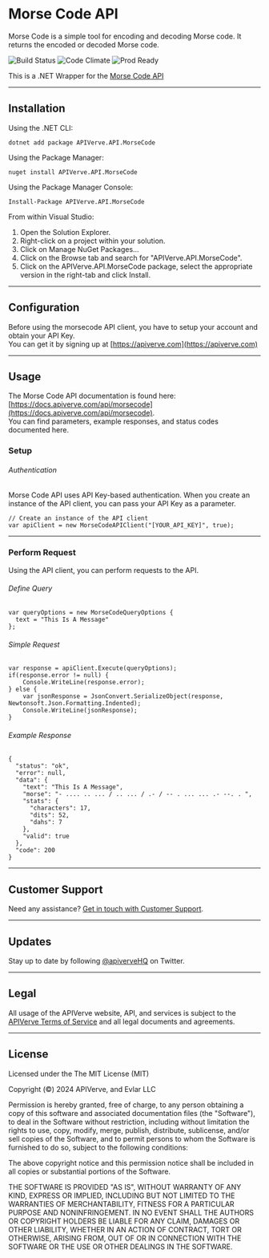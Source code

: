 Morse Code API
============

Morse Code is a simple tool for encoding and decoding Morse code. It returns the encoded or decoded Morse code.

![Build Status](https://img.shields.io/badge/build-passing-green)
![Code Climate](https://img.shields.io/badge/maintainability-B-purple)
![Prod Ready](https://img.shields.io/badge/production-ready-blue)

This is a .NET Wrapper for the [Morse Code API](https://apiverve.com/marketplace/api/morsecode)

---

## Installation

Using the .NET CLI:
```
dotnet add package APIVerve.API.MorseCode
```

Using the Package Manager:
```
nuget install APIVerve.API.MorseCode
```

Using the Package Manager Console:
```
Install-Package APIVerve.API.MorseCode
```

From within Visual Studio:

1. Open the Solution Explorer.
2. Right-click on a project within your solution.
3. Click on Manage NuGet Packages...
4. Click on the Browse tab and search for "APIVerve.API.MorseCode".
5. Click on the APIVerve.API.MorseCode package, select the appropriate version in the right-tab and click Install.


---

## Configuration

Before using the morsecode API client, you have to setup your account and obtain your API Key.  
You can get it by signing up at [https://apiverve.com](https://apiverve.com)

---

## Usage

The Morse Code API documentation is found here: [https://docs.apiverve.com/api/morsecode](https://docs.apiverve.com/api/morsecode).  
You can find parameters, example responses, and status codes documented here.

### Setup

###### Authentication
Morse Code API uses API Key-based authentication. When you create an instance of the API client, you can pass your API Key as a parameter.

```
// Create an instance of the API client
var apiClient = new MorseCodeAPIClient("[YOUR_API_KEY]", true);
```

---


### Perform Request
Using the API client, you can perform requests to the API.

###### Define Query

```
var queryOptions = new MorseCodeQueryOptions {
  text = "This Is A Message"
};
```

###### Simple Request

```
var response = apiClient.Execute(queryOptions);
if(response.error != null) {
	Console.WriteLine(response.error);
} else {
    var jsonResponse = JsonConvert.SerializeObject(response, Newtonsoft.Json.Formatting.Indented);
    Console.WriteLine(jsonResponse);
}
```

###### Example Response

```
{
  "status": "ok",
  "error": null,
  "data": {
    "text": "This Is A Message",
    "morse": "- .... .. ... / .. ... / .- / -- . ... ... .- --. . ",
    "stats": {
      "characters": 17,
      "dits": 52,
      "dahs": 7
    },
    "valid": true
  },
  "code": 200
}
```

---

## Customer Support

Need any assistance? [Get in touch with Customer Support](https://apiverve.com/contact).

---

## Updates
Stay up to date by following [@apiverveHQ](https://twitter.com/apiverveHQ) on Twitter.

---

## Legal

All usage of the APIVerve website, API, and services is subject to the [APIVerve Terms of Service](https://apiverve.com/terms) and all legal documents and agreements.

---

## License
Licensed under the The MIT License (MIT)

Copyright (&copy;) 2024 APIVerve, and Evlar LLC

Permission is hereby granted, free of charge, to any person obtaining a copy of this software and associated documentation files (the "Software"), to deal in the Software without restriction, including without limitation the rights to use, copy, modify, merge, publish, distribute, sublicense, and/or sell copies of the Software, and to permit persons to whom the Software is furnished to do so, subject to the following conditions:

The above copyright notice and this permission notice shall be included in all copies or substantial portions of the Software.

THE SOFTWARE IS PROVIDED "AS IS", WITHOUT WARRANTY OF ANY KIND, EXPRESS OR IMPLIED, INCLUDING BUT NOT LIMITED TO THE WARRANTIES OF MERCHANTABILITY, FITNESS FOR A PARTICULAR PURPOSE AND NONINFRINGEMENT. IN NO EVENT SHALL THE AUTHORS OR COPYRIGHT HOLDERS BE LIABLE FOR ANY CLAIM, DAMAGES OR OTHER LIABILITY, WHETHER IN AN ACTION OF CONTRACT, TORT OR OTHERWISE, ARISING FROM, OUT OF OR IN CONNECTION WITH THE SOFTWARE OR THE USE OR OTHER DEALINGS IN THE SOFTWARE.